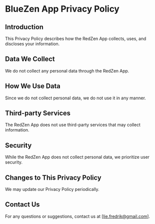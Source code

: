 # BlueZen App Privacy Policy

## Introduction
This Privacy Policy describes how the RedZen App collects, uses, and discloses your information.

## Data We Collect
We do not collect any personal data through the RedZen App.

## How We Use Data
Since we do not collect personal data, we do not use it in any manner.

## Third-party Services
The RedZen App does not use third-party services that may collect information.

## Security
While the RedZen App does not collect personal data, we prioritize user security.

## Changes to This Privacy Policy
We may update our Privacy Policy periodically.

## Contact Us
For any questions or suggestions, contact us at [lie.fredrik@gmail.com].
